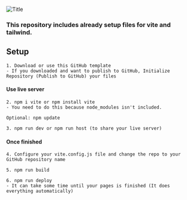 ![Title](https://skills.thijs.gg/icons?i=vite,tailwind)

### This repository includes already setup files for vite and tailwind.

## Setup

```
1. Download or use this GitHub template
- If you downloaded and want to publish to GitHub, Initialize Repository (Publish to GitHub) your files
```

#### Use live server

```
2. npm i vite or npm install vite
- You need to do this because node_modules isn't included.

Optional: npm update

3. npm run dev or npm run host (to share your live server)
```

#### Once finished

```
4. Configure your vite.config.js file and change the repo to your GitHub repository name

5. npm run build

6. npm run deploy
- It can take some time until your pages is finished (It does everything automatically)
```
